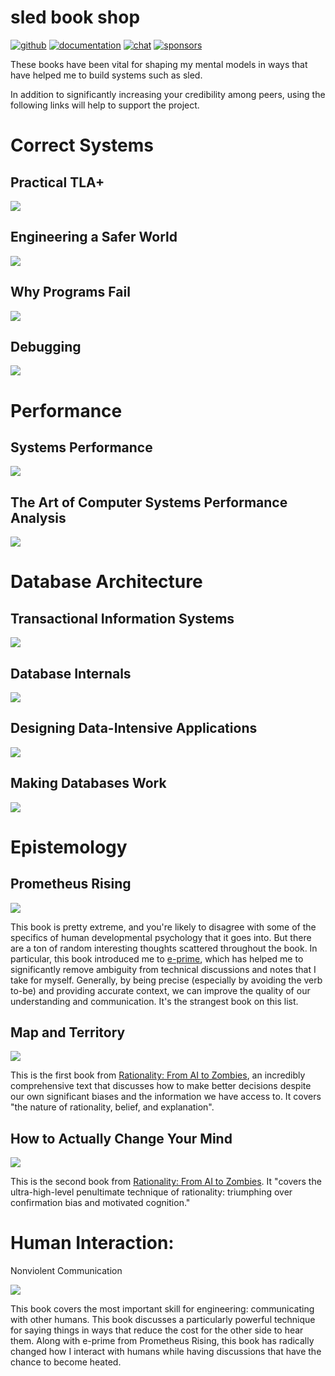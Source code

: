 # sled book shop

[![github](https://img.shields.io/github/stars/spacejam/sled.svg?style=social)](https://github.com/spacejam/sled)
[![documentation](https://docs.rs/sled/badge.svg)](https://docs.rs/sled)
[![chat](https://img.shields.io/discord/509773073294295082.svg?logo=discord)](https://discord.gg/Z6VsXds)
[![sponsors](https://img.shields.io/opencollective/backers/sled)](https://github.com/sponsors/spacejam)

These books have been vital for shaping my mental models in ways that have helped me to build systems such as sled.

In addition to significantly increasing your credibility among peers, using the following links will help to support
the project.

# Correct Systems

## Practical TLA+

<a target="_blank"  href="https://www.amazon.com/gp/product/1484238281/ref=as_li_tl?ie=UTF8&camp=1789&creative=9325&creativeASIN=1484238281&linkCode=as2&tag=tylerneely06-20&linkId=b81315ef72de0e64a5f0ab5935a9f3fb"><img border="0" src="//ws-na.amazon-adsystem.com/widgets/q?_encoding=UTF8&MarketPlace=US&ASIN=1484238281&ServiceVersion=20070822&ID=AsinImage&WS=1&Format=_SL250_&tag=tylerneely06-20" ></a><img src="//ir-na.amazon-adsystem.com/e/ir?t=tylerneely06-20&l=am2&o=1&a=1484238281" width="1" height="1" border="0" alt="" style="border:none !important; margin:0px !important;" />

## Engineering a Safer World

<a target="_blank"  href="https://www.amazon.com/gp/product/0262533693/ref=as_li_tl?ie=UTF8&camp=1789&creative=9325&creativeASIN=0262533693&linkCode=as2&tag=tylerneely06-20&linkId=3268b7d6f43c5d8c29a4855ac5c3f5f6"><img border="0" src="//ws-na.amazon-adsystem.com/widgets/q?_encoding=UTF8&MarketPlace=US&ASIN=0262533693&ServiceVersion=20070822&ID=AsinImage&WS=1&Format=_SL250_&tag=tylerneely06-20" ></a><img src="//ir-na.amazon-adsystem.com/e/ir?t=tylerneely06-20&l=am2&o=1&a=0262533693" width="1" height="1" border="0" alt="" style="border:none !important; margin:0px !important;" />

## Why Programs Fail

<a target="_blank"  href="https://www.amazon.com/gp/product/0123745152/ref=as_li_tl?ie=UTF8&camp=1789&creative=9325&creativeASIN=0123745152&linkCode=as2&tag=tylerneely06-20&linkId=b5111e54ec0283e4a7ce27f5154a31f5"><img border="0" src="//ws-na.amazon-adsystem.com/widgets/q?_encoding=UTF8&MarketPlace=US&ASIN=0123745152&ServiceVersion=20070822&ID=AsinImage&WS=1&Format=_SL250_&tag=tylerneely06-20" ></a><img src="//ir-na.amazon-adsystem.com/e/ir?t=tylerneely06-20&l=am2&o=1&a=0123745152" width="1" height="1" border="0" alt="" style="border:none !important; margin:0px !important;" />

## Debugging

<a target="_blank"  href="https://www.amazon.com/gp/product/0814474578/ref=as_li_tl?ie=UTF8&camp=1789&creative=9325&creativeASIN=0814474578&linkCode=as2&tag=tylerneely06-20&linkId=e3cfafcf71f73cd25bcbb7b7ecf29c5e"><img border="0" src="//ws-na.amazon-adsystem.com/widgets/q?_encoding=UTF8&MarketPlace=US&ASIN=0814474578&ServiceVersion=20070822&ID=AsinImage&WS=1&Format=_SL250_&tag=tylerneely06-20" ></a><img src="//ir-na.amazon-adsystem.com/e/ir?t=tylerneely06-20&l=am2&o=1&a=0814474578" width="1" height="1" border="0" alt="" style="border:none !important; margin:0px !important;" />

# Performance

## Systems Performance

<a target="_blank"  href="https://www.amazon.com/gp/product/0133390098/ref=as_li_tl?ie=UTF8&camp=1789&creative=9325&creativeASIN=0133390098&linkCode=as2&tag=tylerneely06-20&linkId=4af03a7e62f4c60b080de384c582e721"><img border="0" src="//ws-na.amazon-adsystem.com/widgets/q?_encoding=UTF8&MarketPlace=US&ASIN=0133390098&ServiceVersion=20070822&ID=AsinImage&WS=1&Format=_SL250_&tag=tylerneely06-20" ></a><img src="//ir-na.amazon-adsystem.com/e/ir?t=tylerneely06-20&l=am2&o=1&a=0133390098" width="1" height="1" border="0" alt="" style="border:none !important; margin:0px !important;" />

## The Art of Computer Systems Performance Analysis

<a target="_blank"  href="https://www.amazon.com/gp/product/0471503363/ref=as_li_tl?ie=UTF8&camp=1789&creative=9325&creativeASIN=0471503363&linkCode=as2&tag=tylerneely06-20&linkId=0d675f8c937657c859d970d48e81ca87"><img border="0" src="//ws-na.amazon-adsystem.com/widgets/q?_encoding=UTF8&MarketPlace=US&ASIN=0471503363&ServiceVersion=20070822&ID=AsinImage&WS=1&Format=_SL250_&tag=tylerneely06-20" ></a><img src="//ir-na.amazon-adsystem.com/e/ir?t=tylerneely06-20&l=am2&o=1&a=0471503363" width="1" height="1" border="0" alt="" style="border:none !important; margin:0px !important;" />

# Database Architecture

## Transactional Information Systems

<a target="_blank"  href="https://www.amazon.com/gp/product/1558605088/ref=as_li_tl?ie=UTF8&camp=1789&creative=9325&creativeASIN=1558605088&linkCode=as2&tag=tylerneely06-20&linkId=a7a9012b79d64e3b0f269ca672ca7fe4"><img border="0" src="//ws-na.amazon-adsystem.com/widgets/q?_encoding=UTF8&MarketPlace=US&ASIN=1558605088&ServiceVersion=20070822&ID=AsinImage&WS=1&Format=_SL250_&tag=tylerneely06-20" ></a><img src="//ir-na.amazon-adsystem.com/e/ir?t=tylerneely06-20&l=am2&o=1&a=1558605088" width="1" height="1" border="0" alt="" style="border:none !important; margin:0px !important;" />

## Database Internals

<a target="_blank"  href="https://www.amazon.com/gp/product/1492040347/ref=as_li_tl?ie=UTF8&camp=1789&creative=9325&creativeASIN=1492040347&linkCode=as2&tag=tylerneely06-20&linkId=390005aca0efabf7bfd7cfd1f646e3b9"><img border="0" src="//ws-na.amazon-adsystem.com/widgets/q?_encoding=UTF8&MarketPlace=US&ASIN=1492040347&ServiceVersion=20070822&ID=AsinImage&WS=1&Format=_SL250_&tag=tylerneely06-20" ></a><img src="//ir-na.amazon-adsystem.com/e/ir?t=tylerneely06-20&l=am2&o=1&a=1492040347" width="1" height="1" border="0" alt="" style="border:none !important; margin:0px !important;" />

## Designing Data-Intensive Applications

<a target="_blank"  href="https://www.amazon.com/gp/product/1449373321/ref=as_li_tl?ie=UTF8&camp=1789&creative=9325&creativeASIN=1449373321&linkCode=as2&tag=tylerneely06-20&linkId=c94360d5ff9495492f1814c413750fb6"><img border="0" src="//ws-na.amazon-adsystem.com/widgets/q?_encoding=UTF8&MarketPlace=US&ASIN=1449373321&ServiceVersion=20070822&ID=AsinImage&WS=1&Format=_SL250_&tag=tylerneely06-20" ></a><img src="//ir-na.amazon-adsystem.com/e/ir?t=tylerneely06-20&l=am2&o=1&a=1449373321" width="1" height="1" border="0" alt="" style="border:none !important; margin:0px !important;" />

## Making Databases Work

<a target="_blank"  href="https://www.amazon.com/gp/product/1947487191/ref=as_li_tl?ie=UTF8&camp=1789&creative=9325&creativeASIN=1947487191&linkCode=as2&tag=tylerneely06-20&linkId=69f28206ab35fce2da868ce0ca49cc90"><img border="0" src="//ws-na.amazon-adsystem.com/widgets/q?_encoding=UTF8&MarketPlace=US&ASIN=1947487191&ServiceVersion=20070822&ID=AsinImage&WS=1&Format=_SL250_&tag=tylerneely06-20" ></a><img src="//ir-na.amazon-adsystem.com/e/ir?t=tylerneely06-20&l=am2&o=1&a=1947487191" width="1" height="1" border="0" alt="" style="border:none !important; margin:0px !important;" />

# Epistemology

## Prometheus Rising

<a target="_blank"  href="https://www.amazon.com/gp/product/B00N4F41OE/ref=as_li_tl?ie=UTF8&camp=1789&creative=9325&creativeASIN=B00N4F41OE&linkCode=as2&tag=tylerneely06-20&linkId=12fd5d613e43bbb71d954dd3362e06d5"><img border="0" src="//ws-na.amazon-adsystem.com/widgets/q?_encoding=UTF8&MarketPlace=US&ASIN=B00N4F41OE&ServiceVersion=20070822&ID=AsinImage&WS=1&Format=_SL250_&tag=tylerneely06-20" ></a><img src="//ir-na.amazon-adsystem.com/e/ir?t=tylerneely06-20&l=am2&o=1&a=B00N4F41OE" width="1" height="1" border="0" alt="" style="border:none !important; margin:0px !important;" />

This book is pretty extreme, and you're likely to disagree with some of the
specifics of human developmental psychology that it goes into. But there are a
ton of random interesting thoughts scattered throughout the book.  In
particular, this book introduced me to
[e-prime](https://en.wikipedia.org/wiki/E-Prime), which has helped me to
significantly remove ambiguity from technical discussions and notes that I take
for myself.  Generally, by being precise (especially by avoiding the verb
to-be) and providing accurate context, we can improve the quality of our
understanding and communication. It's the strangest book on this list.

## Map and Territory

<a target="_blank"  href="https://www.amazon.com/gp/product/B07LDF7J3Q/ref=as_li_tl?ie=UTF8&camp=1789&creative=9325&creativeASIN=B07LDF7J3Q&linkCode=as2&tag=tylerneely06-20&linkId=3ff5a1ec3fc98005b7c60b302a21e166"><img border="0" src="//ws-na.amazon-adsystem.com/widgets/q?_encoding=UTF8&MarketPlace=US&ASIN=B07LDF7J3Q&ServiceVersion=20070822&ID=AsinImage&WS=1&Format=_SL250_&tag=tylerneely06-20" ></a><img src="//ir-na.amazon-adsystem.com/e/ir?t=tylerneely06-20&l=am2&o=1&a=B07LDF7J3Q" width="1" height="1" border="0" alt="" style="border:none !important; margin:0px !important;" />

This is the first book from [Rationality: From AI to
Zombies](https://wiki.lesswrong.com/wiki/Rationality:_From_AI_to_Zombies), an
incredibly comprehensive text that discusses how to make better decisions
despite our own significant biases and the information we have access to. It
covers "the nature of rationality, belief, and explanation".

## How to Actually Change Your Mind

<a target="_blank"  href="https://www.amazon.com/gp/product/B07LDTN399/ref=as_li_tl?ie=UTF8&camp=1789&creative=9325&creativeASIN=B07LDTN399&linkCode=as2&tag=tylerneely06-20&linkId=f69797743535f0bf0ceedf220eee66b2"><img border="0" src="//ws-na.amazon-adsystem.com/widgets/q?_encoding=UTF8&MarketPlace=US&ASIN=B07LDTN399&ServiceVersion=20070822&ID=AsinImage&WS=1&Format=_SL250_&tag=tylerneely06-20" ></a><img src="//ir-na.amazon-adsystem.com/e/ir?t=tylerneely06-20&l=am2&o=1&a=B07LDTN399" width="1" height="1" border="0" alt="" style="border:none !important; margin:0px !important;" />

This is the second book from [Rationality: From AI to
Zombies](https://wiki.lesswrong.com/wiki/Rationality:_From_AI_to_Zombies).  It
"covers the ultra-high-level penultimate technique of rationality: triumphing
over confirmation bias and motivated cognition."

# Human Interaction:

Nonviolent Communication

<a target="_blank"  href="https://www.amazon.com/gp/product/189200528X/ref=as_li_tl?ie=UTF8&camp=1789&creative=9325&creativeASIN=189200528X&linkCode=as2&tag=tylerneely06-20&linkId=7aeb923ead5e534bbe8f6d002138139c"><img border="0" src="//ws-na.amazon-adsystem.com/widgets/q?_encoding=UTF8&MarketPlace=US&ASIN=189200528X&ServiceVersion=20070822&ID=AsinImage&WS=1&Format=_SL250_&tag=tylerneely06-20" ></a><img src="//ir-na.amazon-adsystem.com/e/ir?t=tylerneely06-20&l=am2&o=1&a=189200528X" width="1" height="1" border="0" alt="" style="border:none !important; margin:0px !important;" />

This book covers the most important skill for engineering: communicating with
other humans. This book discusses a particularly powerful technique for saying
things in ways that reduce the cost for the other side to hear them.  Along
with e-prime from Prometheus Rising, this book has radically changed how I
interact with humans while having discussions that have the chance to become
heated.
